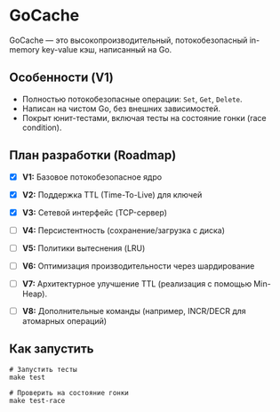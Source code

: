 # GoCache

GoCache — это высокопроизводительный, потокобезопасный in-memory key-value кэш, написанный на Go.

## Особенности (V1)

*   Полностью потокобезопасные операции: `Set`, `Get`, `Delete`.
*   Написан на чистом Go, без внешних зависимостей.
*   Покрыт юнит-тестами, включая тесты на состояние гонки (race condition).

## План разработки (Roadmap)

- [x] **V1:** Базовое потокобезопасное ядро
- [x] **V2:** Поддержка TTL (Time-To-Live) для ключей
- [x] **V3:** Сетевой интерфейс (TCP-сервер)
- [ ] **V4:** Персистентность (сохранение/загрузка с диска)
- [ ] **V5:** Политики вытеснения (LRU)
- [ ] **V6:** Оптимизация производительности через шардирование
- [ ] **V7:** Архитектурное улучшение TTL (реализация с помощью Min-Heap).
- [ ] **V8:** Дополнительные команды (например, INCR/DECR для атомарных операций)


## Как запустить

```shell
# Запустить тесты
make test

# Проверить на состояние гонки
make test-race